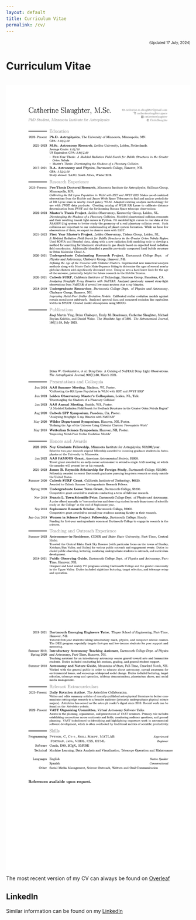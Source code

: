 ```yaml
---
layout: default
title: Curriculum Vitae
permalink: /cv/
---
```

<!--<link rel="stylesheet" href="https://cdnjs.cloudflare.com/ajax/libs/font-awesome/4.7.0/css/font-awesome.min.css">-->
<p style = "padding : 0; margin : 0;" align="right">
  <font size="-3">(Updated 17 July, 2024)</font>
</p>

# Curriculum Vitae

<a href="https://github.com/catieslaughts/catieslaughts.github.io/raw/master/images_pdfs/CV/WebsiteCV.pdf"><i class="fas fa-download"></i></a>
<br><img src="../images_pdfs/CV/WebsiteCV_pg1.jpg" align = center>
<br><img src="../images_pdfs/CV/WebsiteCV_pg2.jpg" align = center>
<br><img src="../images_pdfs/CV/WebsiteCV_pg3.jpg" align = center>

The most recent version of my CV can always be found on <a href="https://www.overleaf.com/read/rgjgxdyfkwcc" target="_blank" >Overleaf</a>

## LinkedIn
Similar information can be found on my <a href="https://www.linkedin.com/in/catherineslaughter" target="_blank"> LinkedIn</a>
